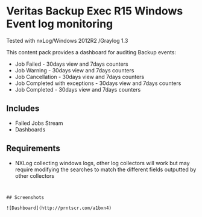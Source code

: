 # Veritas Backup Exec R15 Windows Event log monitoring

Tested with nxLog/Windows 2012R2 /Graylog 1.3

This content pack provides a dashboard for auditing Backup events:
* Job Failed - 30days view and 7days counters 
* Job Warning - 30days view and 7days counters 
* Job Cancellation - 30days view and 7days counters 
* Job Completed with exceptions - 30days view and 7days counters 
* Job Completed - 30days view and 7days counters 

## Includes

* Failed Jobs Stream
* Dashboards 

## Requirements

* NXLog collecting windows logs, other log collectors will work but may require modifying the searches to match the different fields outputted by other collectors


```


## Screenshots

![Dashboard](http://prntscr.com/a1bxn4)

